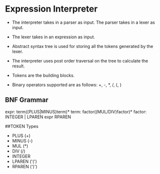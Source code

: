 # Expression Interpreter
* The interpreter takes in a parser as input. The parser takes in a lexer as input. 
* The lexer takes in an expression as input. 
  
* Abstract syntax tree is used for
storing all the tokens generated by the lexer. 
  
* The interpreter uses post order traversal on the tree
to calculate the result.

* Tokens are the building blocks. 
* Binary operators supported are as follows: +, -, *, /, (, )

## BNF Grammar
expr: term((PLUS|MINUS)term)*
term: factor((MUL/DIV)factor)*
factor: INTEGER | LPAREN expr RPAREN

##TOKEN Types
* PLUS (+)
* MINUS (-)
* MUL (*)
* DIV (/)
* INTEGER
* LPAREN ('(')
* RPAREN (')')


 
